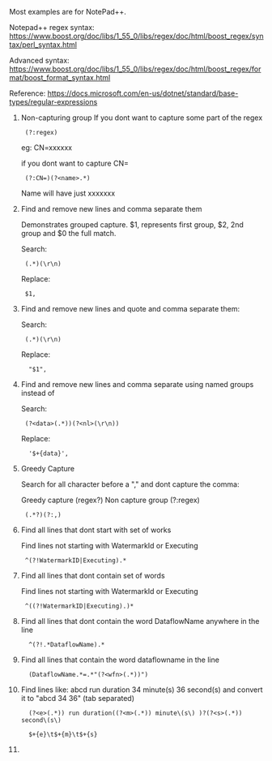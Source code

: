 Most examples are for NotePad++.

Notepad++ regex syntax: https://www.boost.org/doc/libs/1_55_0/libs/regex/doc/html/boost_regex/syntax/perl_syntax.html

Advanced syntax: https://www.boost.org/doc/libs/1_55_0/libs/regex/doc/html/boost_regex/format/boost_format_syntax.html

Reference: https://docs.microsoft.com/en-us/dotnet/standard/base-types/regular-expressions

1. Non-capturing group
   If you dont want to capture some part of the regex
   
        (?:regex)
   
   eg: CN=xxxxxx
   
   if you dont want to capture CN=
   
        (?:CN=)(?<name>.*)
   
   Name will have just xxxxxxx

1. Find and remove new lines and comma separate them
   
   Demonstrates grouped capture. $1, represents first group, $2, 2nd group and $0 the full match.
    
    Search:
    
        (.*)(\r\n)
  
    Replace:
    
        $1,
        
1. Find and remove new lines and quote and comma separate them:
     
     Search:
        
        (.*)(\r\n)
      
     Replace:
     
         "$1", 

1. Find and remove new lines and comma separate using named groups instead of 

     Search:
   
        (?<data>(.*))(?<nl>(\r\n))
   
     Replace:
   
         '$+{data}',
        
1.  Greedy Capture

     Search for all character before a "," and dont capture the comma:
  
     Greedy capture (regex?)
     Non capture group (?:regex)
   
         (.*?)(?:,)

1.  Find all lines that dont start with set of works

     Find lines not starting with WatermarkId or Executing
   
         ^(?!WatermarkID|Executing).*
         
1.  Find all lines that dont contain set of words

     Find lines not starting with WatermarkId or Executing
   
         ^((?!WatermarkID|Executing).)*       
         
1. Find all lines that dont contain the word DataflowName anywhere in the line
         
         ^(?!.*DataflowName).*
         
1. Find all lines that contain the word dataflowname in the line

         (DataflowName.*=.*"(?<wfn>(.*))")

1. Find lines like: abcd run duration 34 minute(s) 36 second(s) and convert it to "abcd 34 36" (tab separated) 

         (?<e>(.*)) run duration((?<m>(.*)) minute\(s\) )?(?<s>(.*)) second\(s\)
         
         $+{e}\t$+{m}\t$+{s}
         
1. 
